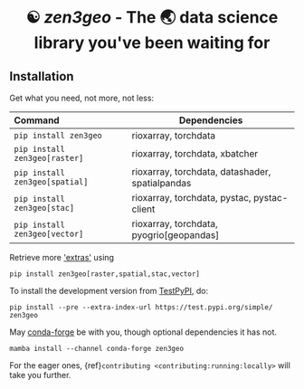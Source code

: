 # <center> ☯ *zen3geo* - The 🌏 data science library you've been waiting for <center>

## Installation

Get what you need, not more, not less:

| Command                        |  Dependencies |
|:-------------------------------|---------------|
| `pip install zen3geo`          | rioxarray, torchdata |
| `pip install zen3geo[raster]`  | rioxarray, torchdata, xbatcher |
| `pip install zen3geo[spatial]` | rioxarray, torchdata, datashader, spatialpandas |
| `pip install zen3geo[stac]`    | rioxarray, torchdata, pystac, pystac-client |
| `pip install zen3geo[vector]`  | rioxarray, torchdata, pyogrio[geopandas] |

Retrieve more ['extras'](https://github.com/weiji14/zen3geo/blob/main/pyproject.toml) using

    pip install zen3geo[raster,spatial,stac,vector]

To install the development version from [TestPyPI](https://test.pypi.org/project/zen3geo), do:

    pip install --pre --extra-index-url https://test.pypi.org/simple/ zen3geo

May [conda-forge](https://anaconda.org/conda-forge/zen3geo) be with you,
though optional dependencies it has not.

    mamba install --channel conda-forge zen3geo

For the eager ones, {ref}`contributing <contributing:running:locally>` will take you further.
